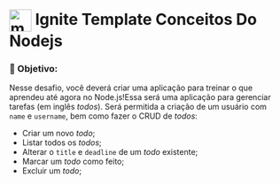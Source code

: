 # <img align="center" alt="marcos-Js" height="40px" width="40px" src="https://cdn.jsdelivr.net/gh/devicons/devicon/icons/nodejs/nodejs-original.svg"/> Ignite Template Conceitos Do Nodejs
### :handshake: Objetivo:
Nesse desafio, você deverá criar uma aplicação para treinar o que aprendeu até agora no Node.js!Essa será uma aplicação para gerenciar \
tarefas (em inglês *todos*). Será permitida a criação de um usuário com `name` e `username`, bem como fazer o CRUD de *todos*: 

- Criar um novo *todo*;
- Listar todos os *todos*;
- Alterar o `title` e `deadline` de um *todo* existente;
- Marcar um *todo* como feito;
- Excluir um *todo*;

